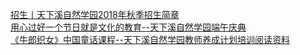   
[招生丨天下溪自然学园2018年秋季招生简章](http://www.dianyue.me/archives/451/ke8pyrr2ikgugcsw/)  
[用心过好一个节日就是文化的教育--天下溪自然学园端午庆典](http://www.dianyue.me/archives/454/f06fjoo1b4oazaev/)  
[《牛郎织女》中国童话课程--天下溪自然学园教师养成计划培训阅读资料](http://www.dianyue.me/archives/485/amw8xyd579d88qt6/)